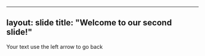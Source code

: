 ----
layout: slide
title: "Welcome to our second slide!"
---
Your text
use the left arrow to go back